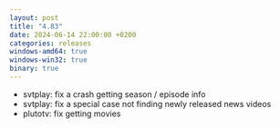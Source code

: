 ```yaml
---
layout: post
title: "4.83"
date: 2024-06-14 22:00:00 +0200
categories: releases
windows-amd64: true
windows-win32: true
binary: true
---
```


* svtplay: fix a crash getting season / episode info
* svtplay: fix a special case not finding newly released news videos
* plutotv: fix getting movies
